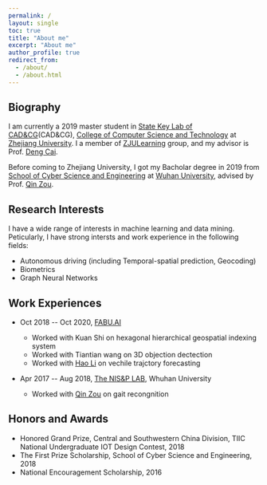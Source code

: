 ```yaml
---
permalink: /
layout: single
toc: true
title: "About me"
excerpt: "About me"
author_profile: true
redirect_from: 
  - /about/
  - /about.html
---
```


Biography
-------------------------------

I am currently a 2019 master student in [State Key Lab of CAD&CG](http://www.cad.zju.edu.cn/english.html)(CAD&CG), [College of Computer Science and Technology](http://www.en.cs.zju.edu.cn/main.htm) at [Zhejiang University](https://www.zju.edu.cn/english/). I a member of [ZJULearning](https://github.com/ZJULearning) group, and my advisor is Prof. [Deng Cai](http://www.cad.zju.edu.cn/home/dengcai/).

Before coming to Zhejiang University, I got my Bacholar degree in 2019 from [School of Cyber Science and Engineering](http://cse.whu.edu.cn/en/) at [Wuhan University](https://www.whu.edu.cn), advised by 
Prof. [Qin Zou](https://sites.google.com/site/qinzoucn/).

Research Interests
--------------------------------

I have a wide range of interests in machine learning and data mining. Peticularly, I have strong intersts and work experience in the following fields:

- Autonomous driving (including Temporal-spatial prediction, Geocoding)
- Biometrics
- Graph Neural Networks

Work Experiences
--------------------------------
- Oct 2018 -- Oct 2020, [FABU.AI](http://www.fabu.ai/)
  - Worked with Kuan Shi on hexagonal hierarchical geospatial indexing system
  - Worked with Tiantian wang on 3D objection dectection
  - Worked with [Hao Li](https://scholar.google.com/citations?hl=en&user=S_OYXVQAAAAJ) on vechile trajctory forecasting

- Apr 2017 -- Aug 2018, [The NIS&P LAB](http://nisplab.whu.edu.cn), Whuhan University
  - Worked with [Qin Zou](https://sites.google.com/site/qinzoucn/) on gait recongnition

Honors and Awards
---------------------------------
- Honored Grand Prize, Central and Southwestern China Division, TIIC National Undergraduate IOT Design Contest, 2018
- The First Prize Scholarship, School of Cyber Science and Engineering, 2018
- National Encouragement Scholarship, 2016
